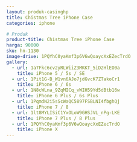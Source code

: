 ```yaml
---
layout: produk-casinghp
title: Chistmas Tree iPhone Case
categories: iphone

# Produk
product-title: Chistmas Tree iPhone Case
harga: 90000
sku: hn-1130
image-drive: 1PQYhC0yaKmf3p6V6wQoaycXxEZecTrdO
gallery:
  - url: 1a7Fkc6cv2yRLWiiZ3MKKT_5iD2HlEO0a
    title: iPhone 5 / 5s / SE
  - url: 1Pit1G-B_W1vn6AJo7jdGvcK7ZTakoCr1
    title: iPhone 6 / 6s
  - url: 1N8cWLna_9ZqMICq_vWIH59Yd5dBtb16w
    title: iPhone 6 Plus / 6s Plus
  - url: 1PqmdN2i5sScWaQC5897FSBLNI4fbghQj
    title: iPhone 7 / 8
  - url: 1lt8MYLISiC1YxOLoW9GHSJVL_nPg-LKE
    title: iPhone 7 Plus / 8 Plus
  - url: 1PQYhC0yaKmf3p6V6wQoaycXxEZecTrdO
    title: iPhone X
---
```

